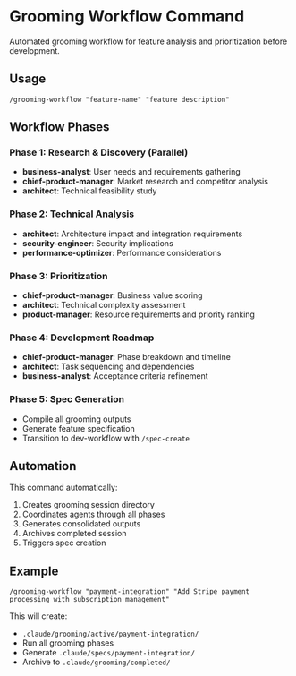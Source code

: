 # Grooming Workflow Command

Automated grooming workflow for feature analysis and prioritization before development.

## Usage
```
/grooming-workflow "feature-name" "feature description"
```

## Workflow Phases

### Phase 1: Research & Discovery (Parallel)
- **business-analyst**: User needs and requirements gathering
- **chief-product-manager**: Market research and competitor analysis
- **architect**: Technical feasibility study

### Phase 2: Technical Analysis
- **architect**: Architecture impact and integration requirements
- **security-engineer**: Security implications
- **performance-optimizer**: Performance considerations

### Phase 3: Prioritization
- **chief-product-manager**: Business value scoring
- **architect**: Technical complexity assessment
- **product-manager**: Resource requirements and priority ranking

### Phase 4: Development Roadmap
- **chief-product-manager**: Phase breakdown and timeline
- **architect**: Task sequencing and dependencies
- **business-analyst**: Acceptance criteria refinement

### Phase 5: Spec Generation
- Compile all grooming outputs
- Generate feature specification
- Transition to dev-workflow with `/spec-create`

## Automation
This command automatically:
1. Creates grooming session directory
2. Coordinates agents through all phases
3. Generates consolidated outputs
4. Archives completed session
5. Triggers spec creation

## Example
```
/grooming-workflow "payment-integration" "Add Stripe payment processing with subscription management"
```

This will create:
- `.claude/grooming/active/payment-integration/`
- Run all grooming phases
- Generate `.claude/specs/payment-integration/`
- Archive to `.claude/grooming/completed/`